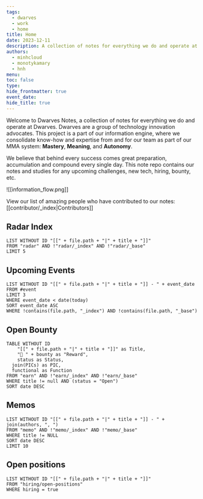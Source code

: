 ```yaml
---
tags:
  - dwarves
  - work
  - home
title: Home
date: 2023-12-11
description: A collection of notes for everything we do and operate at Dwarves. This is where we keep our internal notes.
authors:
  - minhcloud
  - monotykamary
  - hnh
menu: 
toc: false
type: 
hide_frontmatter: true
event_date: 
hide_title: true
---
```

Welcome to Dwarves Notes, a collection of notes for everything we do and operate at Dwarves. Dwarves are a group of technology innovation advocates. This project is a part of our information engine, where we consolidate know-how and expertise from and for our team as part of our MMA system: **Mastery**, **Meaning**, and **Autonomy**.

We believe that behind every success comes great preparation, accumulation and compound every single day. This note repo contains our notes and studies for any upcoming challenges, new tech, hiring, bounty, etc.


![[information_flow.png]]

View our list of amazing people who have contributed to our notes: [[contributor/_index|Contributors]]
## Radar Index

<!-- col-2 #1 -->
```dataview
LIST WITHOUT ID "[[" + file.path + "|" + title + "]]"
FROM "radar" AND !"radar/_index" AND !"radar/_base"
LIMIT 5
```
<!-- /col-2 #1 -->
## Upcoming Events

```dataview
LIST WITHOUT ID "[[" + file.path + "|" + title + "]] - " + event_date
FROM #event
LIMIT 3
WHERE event_date < date(today)
SORT event_date ASC
WHERE !contains(file.path, "_index") AND !contains(file.path, "_base")
```

## Open Bounty

```dataview
TABLE WITHOUT ID
	"[[" + file.path + "|" + title + "]]" as Title,
	"🧊 " + bounty as "Reward",
	status as Status,
  join(PICs) as PIC,
  functional as Function
FROM "earn" AND !"earn/_index" AND !"earn/_base"
WHERE title != null AND (status = "Open")
SORT date DESC
```

## Memos

```dataview
LIST WITHOUT ID "[[" + file.path + "|" + title + "]] - " + join(authors, ", ")
FROM "memo" AND !"memo/_index" AND !"memo/_base"
WHERE title != NULL
SORT date DESC
LIMIT 10
```
## Open positions
```dataview
LIST WITHOUT ID "[[" + file.path + "|" + title + "]]"
FROM "hiring/open-positions"
WHERE hiring = true
```